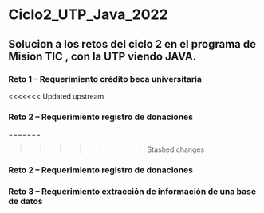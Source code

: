# Ciclo2_UTP_Java_2022

## Solucion a los retos del ciclo 2 en el programa de Mision TIC , con la UTP viendo JAVA.

### Reto 1 – Requerimiento crédito beca universitaria
<<<<<<< Updated upstream
 
### Reto 2 – Requerimiento registro de donaciones
=======
>>>>>>> Stashed changes

### Reto 2 – Requerimiento registro de donaciones

### Reto 3 – Requerimiento extracción de información de una base de datos
